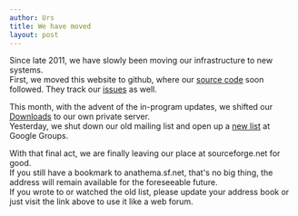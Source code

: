 ```yaml
---
author: Urs
title: We have moved
layout: post
---
```


Since late 2011, we have slowly been moving our infrastructure to new systems.  
First, we moved this website to github, where our [source code](github.com/anathema/anathema) soon followed. 
They track our [issues](github.com/anathema/anathema/issues) as well.  

This month, with the advent of the in-program updates, we shifted our [Downloads](http://anathema.github.com/downloads.html) to our own private server.  
Yesterday, we shut down our old mailing list and open up a [new list](https://groups.google.com/forum/?fromgroups=#!forum/anathema-development) at Google Groups.

With that final act, we are finally leaving our place at sourceforge.net for good.  
If you still have a bookmark to anathema.sf.net, that's no big thing, the address will remain available for the foreseeable future.  
If you wrote to or watched the old list, please update your address book or just visit the link above to use it like a web forum.